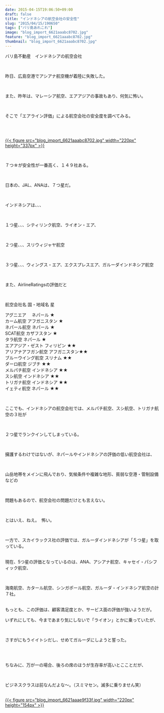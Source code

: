 ```yaml
---
date: 2015-04-15T19:06:50+09:00
draft: false
title: "インドネシアの航空会社の安全性"
slug: "2015/04/15/190650"
tags: ["バリ島あれこれ"]
image: "blog_import_6621aaabc8702.jpg"
feature: "blog_import_6621aaabc8702.jpg"
thumbnail: "blog_import_6621aaabc8702.jpg"
---
```

<p>バリ島不動産　インドネシアの航空会社</p><br/><p>昨日、広島空港でアシアナ航空機が着陸に失敗した。</p><br/><p>また、昨年は、マレーシア航空、エアアジアの事故もあり、何気に怖い。</p><br/><p>そこで「エアライン評価」による航空会社の安全度を調べてみる。</p><br/><p><br/><a href="blog_import_6621aaad1197b.jpg">{{< figure src="blog_import_6621aaabc8702.jpg" width="220px" height="337px" >}}</a> <br/></p><br/><p>７つ☆が安全性が一番高く、１４９社ある。</p><br/><p>日本の、JAL、ANAは、７つ星だ。</p><br/><p>インドネシアは、、、</p><br/><p>１つ星、、、シティリンク航空、ライオン・エア、</p><br/><p>２つ星、、、スリウィジャヤ航空</p><br/><p>３つ星、、、ウィングス・エア、エクスプレスエア、ガルーダインドネシア航空</p><br/><p>また、AirlineRatingsの評価だと</p><br/><p>航空会社名 国・地域名 星</p><p>アグニエア 　ネパール ★ <br/>カーム航空 アフガニスタン ★ <br/>ネパール航空 ネパール ★ <br/>SCAT航空 カザフスタン ★ <br/>タラ航空 ネパール ★ <br/>エアアジア・ゼスト フィリピン ★★ <br/>アリアナアフガン航空 アフガニスタン★★ <br/>ブルーウイング航空 スリナム ★★ <br/>ダーロ航空 ジブチ ★★ <br/>メルパチ航空 インドネシア ★★ <br/>スシ航空 インドネシア ★★ <br/>トリガナ航空 インドネシア ★★ <br/>イェティ航空 ネパール ★★ </p><br/><p>ここでも、インドネシアの航空会社では、メルパチ航空、スシ航空、トリガナ航空の３社が</p><br/><p>２つ星でランクインしてしまっている。</p><br/><p>擁護するわけではないが、ネパールやインドネシアの評価の低い航空会社は、</p><br/><p>山岳地帯をメインに飛んでおり、気候条件や複雑な地形、貧弱な空港・管制設備などの</p><br/><p>問題もあるので、航空会社の問題だけとも言えない。</p><br/><p>とはいえ、ねえ。　怖い。</p><br/><p>一方で、スカイラックス社の評価では、ガルーダインドネシアが「５つ星」を取っている。</p><p><br/>現在、5つ星の評価となっているのは、ANA、アシアナ航空、キャセイ・パシフィック航空、</p><br/><p>海南航空、カタール航空、シンガポール航空、ガルーダ・インドネシア航空の計７社。</p><p><br/>もっとも、この評価は、顧客満足度とか、サービス面の評価が強いようだが。<br/></p><p>いずれにしても、今まであまり気にしないで「ライオン」とかに乗っていたが、</p><br/><p>さすがにもうイイトシだし、せめてガルーダにしようと誓った。</p><br/><br/><p>ちなみに、万が一の場合、後ろの席のほうが生存率が高いとこことだが、</p><br/><p>ビジネスクラスは前なんだよな～。（スミマセン。滅多に乗りません笑）</p><p><br/><a href="blog_import_6621aab008066.jpg">{{< figure src="blog_import_6621aaae9f33f.jpg" width="220px" height="154px" >}}</a> <br/></p>

